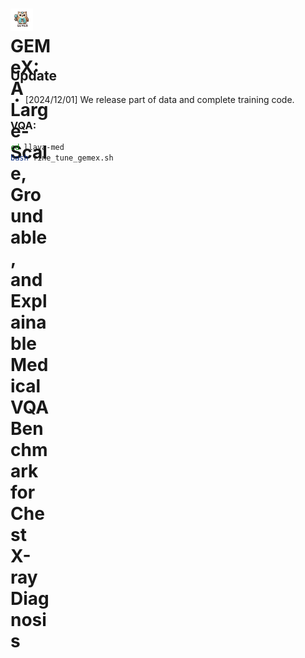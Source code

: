 # <div style="width: 65px; height: 65px; vertical-align: middle;"><img src="./imgs/favicon.ico" alt="Image Alt Text" width="36" />GEMeX: A Large-Scale, Groundable, and Explainable Medical VQA Benchmark for Chest X-ray Diagnosis</div> 

## Update

- [2024/12/01] We release part of data and complete training code.



### VQA:
```bash
cd llava-med
bash fine_tune_gemex.sh
```

